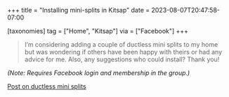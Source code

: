 +++
title = "Installing mini-splits in Kitsap"
date = 2023-08-07T20:47:58-07:00

[taxonomies]
tag = ["Home", "Kitsap"]
via = ["Facebook"]
+++

> I’m considering adding a couple of ductless mini splits to my home but was wondering if others have been happy with theirs or had any advice for me. Also, any suggestions who could install? Thank you!

<!-- more -->

_(Note: Requires Facebook login and membership in the group.)_

[Post on ductless mini splits](https://m.facebook.com/groups/BainbridgeIslanders/permalink/6824308280921863/)
